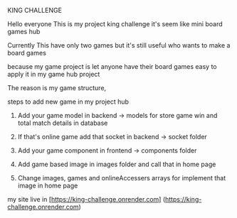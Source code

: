 KING CHALLENGE

Hello everyone This is my project king challenge it's seem like mini board games hub

Currently This have only two games but it's still useful who wants to make a board games

because my game project is let anyone have their board games easy to apply it in my game hub project

The reason is my game structure,

steps to add new game in my project hub

1. Add your game model in backend -> models for store game win and total match details in database

2. If that's online game add that socket in backend -> socket folder

3. Add your game component in frontend -> components folder

4. Add game based image in images folder and call that in home page

5. Change images, games and onlineAccessers arrays for implement that image in home page

my site live in [https://king-challenge.onrender.com] (https://king-challenge.onrender.com)